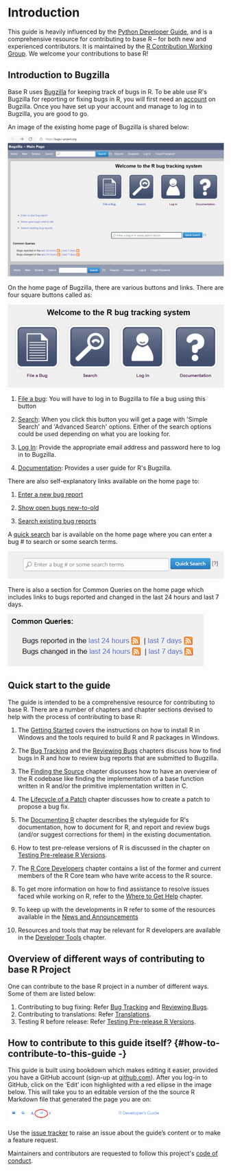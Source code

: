 # Introduction

This guide is heavily influenced by the [Python Developer Guide](https://devguide.python.org/), and is a comprehensive resource for contributing to base R – for both new and experienced contributors. It is maintained by the [R Contribution Working Group](/working-group). We welcome your contributions to base R!

## Introduction to Bugzilla

Base R uses [Bugzilla](https://bugs.r-project.org/) for keeping track of bugs in R. To be able use R\'s Bugzilla for reporting or fixing bugs in R, you will first need an [account](#RCorePkgBug) on Bugzilla. Once you have set up your account and manage to log in to Bugzilla, you are good to go.

An image of the existing home page of Bugzilla is shared below:

![Screenshot of the existing home page of Bugzilla.](img/bugzilla.png)

On the home page of Bugzilla, there are various buttons and links. There are four square buttons called as:

![Screenshot of the four square buttons on the home page of Bugzilla.](img/squarebuttons.png)

1. [File a bug](https://bugs.r-project.org/enter_bug.cgi): You will have to log in to Bugzilla to file a bug using this button

2. [Search](https://bugs.r-project.org/query.cgi): When you click this button you will get a page with 'Simple Search' and 'Advanced Search' options. Either of the search options could be used depending on what you are looking for.

3. [Log In](https://bugs.r-project.org/?GoAheadAndLogIn=1): Provide the appropriate email address and password here to log in to Bugzilla.

4. [Documentation](https://bugzilla.readthedocs.io/en/latest/using/index.html): Provides a user guide for R\'s Bugzilla.

There are also self-explanatory links available on the home page to:

1. [Enter a new bug report](https://bugs.r-project.org/enter_bug.cgi)

2. [Show open bugs new-to-old](https://bugs.r-project.org/buglist.cgi?bug_file_loc_type=allwordssubstr&bug_status=NEW&bug_status=ASSIGNED&bug_status=CONFIRMED&bug_status=REOPENED&bug_status=UNCONFIRMED&bugidtype=include&chfieldto=Now&cmdtype=doit&emailassigned_to1=1&emailassigned_to2=1&emailcc2=1&emailreporter2=1&emailtype1=substring&emailtype2=substring&field0-0-0=noop&long_desc_type=substring&order=bugs.delta_ts%20desc&query_format=advanced&short_desc_type=allwordssubstr&type0-0-0=noop)

3. [Search existing bug reports](https://bugs.r-project.org/query.cgi)

A [quick search](https://bugs.r-project.org/page.cgi?id=quicksearch.html) bar is available on the home page where you can enter a bug # to search or some search terms.

![Screenshot of the quick search bar on the home page of Bugzilla.](img/quicksearch.png)

There is also a section for Common Queries on the home page which includes links to bugs reported and changed in the last 24 hours and last 7 days.

![Screenshot of the Common Queries section on the home page of Bugzilla.](img/commonquery.png)

## Quick start to the guide

The guide is intended to be a comprehensive resource for contributing to base R. There are a number of chapters and chapter sections devised to help with the process of contributing to base R:

1. The [Getting Started](#GetStart) covers the instructions on how to install R in Windows and the tools required to build R and R packages in Windows. 

<!-- TODO(Saranjeet): Add other operating systems as they get included in the guide-->

2. The [Bug Tracking](#BugTrack) and the [Reviewing Bugs](#ReviewBugs) chapters discuss how to find bugs in R and how to review bug reports that are submitted to Bugzilla.

3. The [Finding the Source](#FindSource) chapter discusses how to have an overview of the R codebase like finding the implementation of a base function written in R and/or the primitive implementation written in C.

4. The [Lifecycle of a Patch](#FixBug) chapter discusses how to create a patch to propose a bug fix.

5. The [Documenting R](#Doc) chapter describes the styleguide for R's documentation, how to document for R, and report and review bugs (and/or suggest corrections for them) in the existing documentation.

6. How to test pre-release versions of R is discussed in the chapter on [Testing Pre-release R Versions](#TestRVer).

7. The [R Core Developers](#CoreDev) chapter contains a list of the former and current members of the R Core team who have write access to the R source.

8. To get more information on how to find assistance to resolve issues faced while working on R, refer to the [Where to Get Help](#WhereToGetHelp) chapter.

9. To keep up with the developments in R refer to some of the resources available in the [News and Announcements](#News)

10. Resources and tools that may be relevant for R developers are available in the [Developer Tools](#DevTools) chapter.


## Overview of different ways of contributing to base R Project

One can contribute to the base R project in a number of different ways. Some of them are listed below:

1. Contributing to bug fixing: Refer [Bug Tracking](#BugTrack) and [Reviewing Bugs](#ReviewBugs).
2. Contributing to translations: Refer [Translations](#).
3. Testing R before release: Refer [Testing Pre-release R Versions](#TestRVer).

<!-- TODO(Saranjeet): Refer Contributing to R tutorial -->
<!-- TODO(Saranjeet): Welcome to Bug BBQ slides -->
<!-- TODO(Saranjeet): README on Bug BBQ repo -->

## How to contribute to this guide itself? {#how-to-contribute-to-this-guide -}

This guide is built using bookdown which makes editing it easier, provided you have a GitHub account (sign-up at [github.com](https://github.com/)). After you log-in to GitHub, click on the ‘Edit’ icon highlighted with a red ellipse in the image below. This will take you to an editable version of the the source R Markdown file that generated the page you are on:

![Screenshot of the toolbar in the HTML version of the guide, with the Edit button (pencil and paper icon) circled in red.](img/edit_icon.png)

Use the [issue tracker](https://github.com/r-devel/rdevguide/issues) to raise an issue about the guide’s content or to make a feature request.

Maintainers and contributors are requested to follow this project's [code of conduct](https://github.com/r-devel/rdevguide/blob/main/CONDUCT.md).

